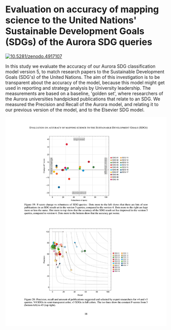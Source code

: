 # Evaluation on accuracy of mapping science to the United Nations' Sustainable Development Goals (SDGs) of the Aurora SDG queries
[![10.5281/zenodo.4917107](https://zenodo.org/badge/doi/10.5281/zenodo.4917107.svg)](https://doi.org/10.5281/zenodo.4917107)

In this study we evaluate the accuracy of our Aurora SDG classification model version 5, to match research papers to the Sustainable Development Goals (SDG's) of the United Nations. The aim of this investigation is to be transparent about the accuracy of the model, because this model might get used in reporting and strategy analysis by University leadership. The measurements are based on a baseline, 'golden set', where researchers of the Aurora universities handpicked publications that relate to an SDG. We measured the Precision and Recall of the Aurora model, and relating it to our previous version of the model, and to the Elsevier SDG model.

![bubble plots: improving precision and recall v4 vs v5](./figures/bubble-plots-improving-precision-and-recall-v4-vs-v5.png)